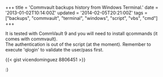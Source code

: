 +++
title = 'Commvault backups history from Windows Terminal.'
date = '2013-01-02T10:14:00Z'
updated = '2014-02-05T20:21:00Z'
tags = ["backups", "commvault", "terminal", "windows", "script", "vbs", "cmd"]
+++

It is tested with CommVault 9 and you will need to install qcommands (it comes with commvault).  
The authentication is out of the script (at the moment). Remember to execute 'qlogin' to validate the user/pass first.  

{{< gist vicendominguez 8806451 >}}

:)
